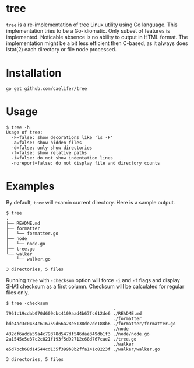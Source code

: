 tree
====

`tree` is a re-implementation of tree Linux utility using Go language. This implementation tries to be a Go-idiomatic. Only subset of features is implemented. Noticable absence is no ability to output in HTML format. The implementation might be a bit less efficient then C-based, as it always does lstat(2) each directory or file node processed.

# Installation
```
go get github.com/caelifer/tree
```

# Usage
```
$ tree -h
Usage of tree:
  -F=false: show decorations like 'ls -F'
  -a=false: show hidden files
  -d=false: only show directories
  -f=false: show relative paths
  -i=false: do not show indentation lines
  -noreport=false: do not display file and directory counts
```
# Examples

By default, `tree` will examin current directory. Here is a sample output.
```
$ tree
.
├── README.md
├── formatter
│   └── formatter.go
├── node
│   └── node.go
├── tree.go
└── walker
    └── walker.go

3 directories, 5 files
```

Running `tree` with `-checksum` option will force `-i` and `-f` flags and display SHA1 checksum as a first column. Checksum will be calculated for regular files only.


```
$ tree -checksum
                                         .
7961c19cdab070d609cbc4109aad4b67fc612de6 ./README.md
                                         ./formatter
bde4ac3c0434c616759d66a28e5138de2de188b6 ./formatter/formatter.go
                                         ./node
432df6adda59a4c79378d547df546dae349db1f3 ./node/node.go
2a1545e5e37c2c821f193f5d92712c68d767cae2 ./tree.go
                                         ./walker
e5d7bcb68d14544cd135f399b8b2ffa141c8223f ./walker/walker.go

3 directories, 5 files
```
